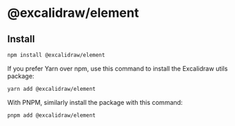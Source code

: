 # @excalidraw/element

## Install

```bash
npm install @excalidraw/element
```

If you prefer Yarn over npm, use this command to install the Excalidraw utils package:

```bash
yarn add @excalidraw/element
```

With PNPM, similarly install the package with this command:

```bash
pnpm add @excalidraw/element
```
